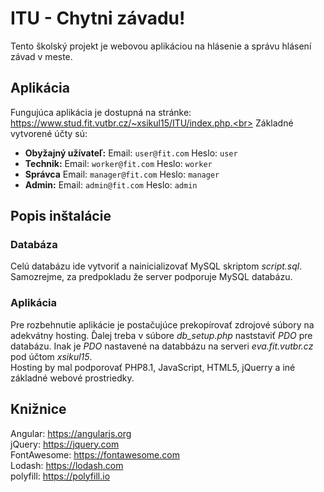 # ITU - Chytni závadu!
Tento školský projekt je webovou aplikáciou na hlásenie a správu hlásení závad v meste.
## Aplikácia
Fungujúca aplikácia je dostupná na stránke: https://www.stud.fit.vutbr.cz/~xsikul15/ITU/index.php.<br>
Základné vytvorené účty sú:<br>
* **Obyžajný užívateľ:** Email: `user@fit.com` Heslo: `user` 
* **Technik:** Email: `worker@fit.com` Heslo: `worker`
* **Správca** Email: `manager@fit.com` Heslo: `manager`
* **Admin:** Email: `admin@fit.com` Heslo: `admin` 
## Popis inštalácie
### Databáza
Celú databázu ide vytvoriť a nainicializovať MySQL skriptom *script.sql*. Samozrejme, za predpokladu že server podporuje MySQL databázu.
### Aplikácia
Pre rozbehnutie aplikácie je postačujúce prekopírovať zdrojové súbory na adekvátny hosting. Ďalej treba v súbore *db_setup.php* naststaviť *PDO* pre databázu. Inak je *PDO* nastavené na databbázu na serveri *eva.fit.vutbr.cz* pod účtom *xsikul15*.<br>
Hosting by mal podporovať PHP8.1, JavaScript, HTML5, jQuerry a iné základné webové prostriedky.
## Knižnice
Angular: https://angularjs.org<br>
jQuery: https://jquery.com<br>
FontAwesome: https://fontawesome.com<br>
Lodash: https://lodash.com<br>
polyfill: https://polyfill.io<br>


